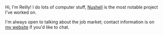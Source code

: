 Hi, I'm Reilly! I do lots of computer stuff, [Nushell](https://github.com/nushell/nushell) is the most notable project I've worked on. 

I'm always open to talking about the job market; contact information is on [my website](https://www.reillywood.com/about/) if you'd like to chat.
